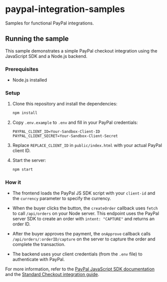 # paypal-integration-samples
Samples for functional PayPal integrations.
 ## Running the sample

This sample demonstrates a simple PayPal checkout integration using the JavaScript SDK and a Node.js backend.

### Prerequisites

- Node.js installed

### Setup

1. Clone this repository and install the dependencies:

   ```bash
   npm install
   ```

2. Copy `.env.example` to `.env` and fill in your PayPal credentials:

   ```
   PAYPAL_CLIENT_ID=Your-Sandbox-Client-ID
   PAYPAL_CLIENT_SECRET=Your-Sandbox-Client-Secret
   ```

3. Replace `REPLACE_CLIENT_ID` in `public/index.html` with your actual PayPal client ID.

4. Start the server:

   ```bash
   npm start

   ```

  

### How it 

- The frontend loads the PayPal JS SDK script with your `client-id` and the `currency` parameter to specify the currency.
- When the buyer clicks the button, the `createOrder` callback uses `fetch` to call `/api/orders` on your Node server. This endpoint uses the PayPal server SDK to create an order with `intent: "CAPTURE"` and returns an order ID.
- After the buyer approves the payment, the `onApprove` callback calls `/api/orders/:orderID/capture` on the server to capture the order and complete the transaction.
  
- The backend uses your client credentials (from the `.env` file) to authenticate with PayPal.

For more information, refer to the [PayPal JavaScript SDK documentation](https://developer.paypal.com/sdk/js) and the [Standard Checkout integration guide](https://developer.paypal.com/docs/checkout/standard/integrate/).
